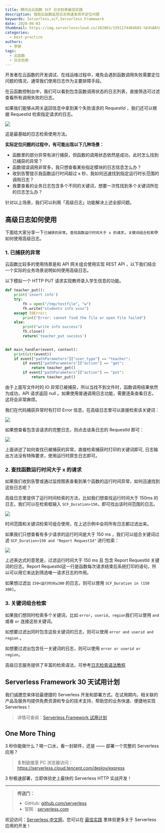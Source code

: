```yaml
---
title: 腾讯云云函数 SCF 日志检索最佳实践
description: 借助云函数监控日志快速发现并定位问题
keywords: Serverless,scf,Serverless Framework
date: 2020-06-03
thumbnail: https://img.serverlesscloud.cn/202063/1591174404685-%E4%BA%91%E5%87%BD%E6%95%B0%E6%97%A5%E5%BF%97%E6%A3%80%E7%B4%A2.jpg
categories:
  - best-practice
authors:
  - 李婷
tags:
  - 云函数
  - 日志检索
---
```


开发者在云函数的开发调试、在线运维过程中，难免会遇到函数调用失败需要定位问题的情况，通常我们使用日志作为主要排障手段。

在云函数控制台中，我们可以看到包含函数调用状态的日志列表，直接筛选可过滤查看所有调用失败的日志。

如果我们能够从网关返回信息中拿到某个失败请求的 RequestId ，我们还可以根据 RequestId 检索指定请求的日志。

![](https://img.serverlesscloud.cn/202063/1591168127983-6.jpg)

这是最基础的日志检索使用方法。

**实际定位问题的过程中，有可能出现以下几种场景：**

- 函数里的部分异常有进行捕获，但函数的调用状态依然是成功，此时怎么找到已捕获的异常？
- 函数错误调用非常多，我只想查看某些指定模块的日志信息怎么办？
- 收到告警提示我函数运行时间超过 x 秒，我如何迅速找到指定运行时长范围的调用日志？
- 我要查看的业务日志包含多个不同的关键词，想要一次性找到多个关键词所在的日志怎么办？

针对以上场景，我们可以利用「高级日志」功能解决上述全部问题。


## 高级日志如何使用

下面给大家分享一下`已捕获的异常`，`查找函数运行时间大于 x 的请求`，`关键词组合检索`中如何使用高级日志。

### 1. 已捕获的异常

云函数比较多的使用场景是和 API 网关组合使用实现 REST API ，以下我们结合一个实际的业务场景说明如何使用高级日志。

以下模拟一个 HTTP PUT 请求实现教师录入学生信息的功能。

```python
def teacher_put():
    print('insert info')
    try:
        fh = open("/tmp/testfile", "w")
        fh.write("students info xxxx")
    except IOError:
        print("Error: cannot find the file or open file failed") 
    else:
        print("write info success")
        fh.close()
        return('teacher_put success')
    

def main_handler(event, context):
    print(str(event))
    if event["pathParameters"]["user_type"] == "teacher":
        if event["pathParameters"]["action"] == "get":
            return teacher_get()
        if event["pathParameters"]["action"] == "put":
            return teacher_put()
```

由于上面写文件时的 IO 异常已被捕获，所以当找不到文件时，函数调用结果依然为成功，API 请求返回 null 。如果使用普通调用日志功能，需要逐条查看日志，这将会非常麻烦。

我们在代码捕获异常时有打印 Error 信息，在高级日志里可以直接检索该关键词：

![](https://img.serverlesscloud.cn/202063/1591168216248-2.png)

如果想查看包含该请求的完整日志，则点击该条日志的 RequestId 即可：

![](https://img.serverlesscloud.cn/202063/1591168129971-6.jpg)

上面讲述了如何查找已被捕获的异常，直接检索捕获时打印的关键词即可, 日志输出方法没有特殊要求，使用运行时原生日志即可。

### 2. 查找函数运行时间大于 x 的请求

如果我们收到告警或通过监控图表查看到某个函数的运行时间异常，如何迅速找到这些日志呢？

高级日志里提供了运行时间检索的方法，比如我们想查找运行时间大于 150ms 的日志，我们可以在检索框输入 `SCF_Duration>150`，即可找出该时间范围的日志。

![](https://img.serverlesscloud.cn/202063/1591168129314-6.jpg)

时间范围和关键词检索可组合使用，在上述示例中会将所有日志都过滤出来。

如果我们只想查看有多少请求的运行时间是大于 150 ms ，我们可以组合关键词过滤 `SCF_Duration>150 and "Report RequestId"` 进行检索：

![](https://img.serverlesscloud.cn/202063/1591168128785-6.jpg)

上述表达式的意思是，过滤运行时间大于 150 ms 且 包含 Report RequestId 关键词的日志。Report RequestId这一行是函数每次请求结束后系统打印的语句，所以可以用它来达到筛选唯一请求日志的作用。

如果想过滤出 `150<运行时间≤300` 的日志，则可以使用 `SCF_Duration in (150 300]`。

### 3. 关键词组合检索

如果我们想同时检索多个关键词，比如 `error`，`userid`，`region`我们可以使用 `and` 或者 `or` 连接这些关键词。

如想要过滤出同时包含这些关键词的日志，则可以使用 `error and userid and region` 。

如想要过滤出包含任一关键词的日志，则可以使用 `error or userid or region`。

高级日志服务提供了丰富的检索语法，可参考[日志检索语法教程](https://cloud.tencent.com/document/product/583/40964)

## Serverless Framework 30 天试用计划

我们诚邀您来体验最便捷的 Serverless 开发和部署方式。在试用期内，相关联的产品及服务均提供免费资源和专业的技术支持，帮助您的业务快速、便捷地实现 Serverless！

> 详情可查阅：[Serverless Framework 试用计划](https://cloud.tencent.com/document/product/1154/38792)

## One More Thing
<div id='scf-deploy-iframe-or-md'><div><p>3 秒你能做什么？喝一口水，看一封邮件，还是 —— 部署一个完整的 Serverless 应用？</p><blockquote><p>复制链接至 PC 浏览器访问：<a href="https://serverless.cloud.tencent.com/deploy/express">https://serverless.cloud.tencent.com/deploy/express</a></p></blockquote><p>3 秒极速部署，立即体验史上最快的 Serverless HTTP 实战开发！</p></div></div>

---

> **传送门：**
> - GitHub: [github.com/serverless](https://github.com/serverless/serverless/blob/master/README_CN.md) 
> - 官网：[serverless.com](https://serverless.com/)

欢迎访问：[Serverless 中文网](https://serverlesscloud.cn/)，您可以在 [最佳实践](https://serverlesscloud.cn/best-practice) 里体验更多关于 Serverless 应用的开发！

